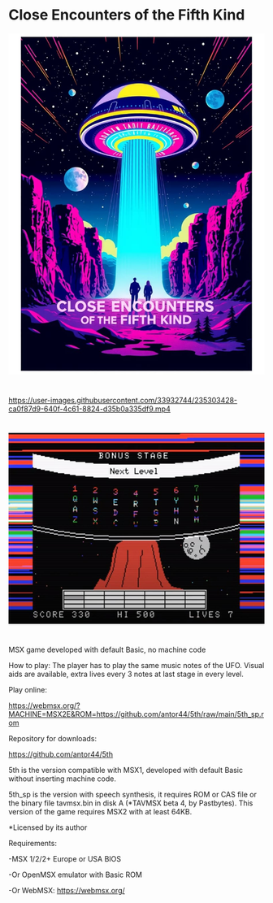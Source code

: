# Close Encounters of the Fifth Kind
![Close Encounters of the Fifth Kind](https://github.com/antor44/5th/blob/main/Close%20Encounters%20of%20the%20Fifth%20Kind.jpg)
#
https://user-images.githubusercontent.com/33932744/235303428-ca0f87d9-640f-4c61-8824-d35b0a335df9.mp4
#
![Screenshot](https://github.com/antor44/5thpr/blob/main/5th_bonus.jpg)

#

MSX game developed with default Basic, no machine code


How to play: The player has to play the same music notes of the UFO. Visual aids are available, extra lives every 3 notes at last stage in every level.


Play online:

https://webmsx.org/?MACHINE=MSX2E&ROM=https://github.com/antor44/5th/raw/main/5th_sp.rom

Repository for downloads:

https://github.com/antor44/5th



5th is the version compatible with MSX1, developed with default Basic without inserting machine code.

5th_sp is the version with speech synthesis, it requires ROM or CAS file or the binary file tavmsx.bin in disk A (*TAVMSX beta 4, by Pastbytes). This version of the game requires MSX2 with at least 64KB.

*Licensed by its author

Requirements:

-MSX 1/2/2+ Europe or USA BIOS

-Or OpenMSX emulator with Basic ROM

-Or WebMSX: https://webmsx.org/
